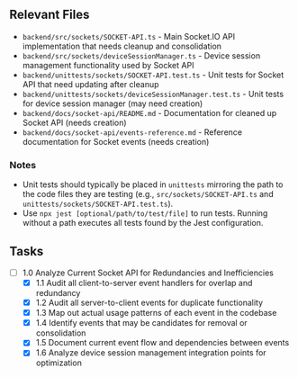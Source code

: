 ## Relevant Files

- `backend/src/sockets/SOCKET-API.ts` - Main Socket.IO API implementation that needs cleanup and consolidation
- `backend/src/sockets/deviceSessionManager.ts` - Device session management functionality used by Socket API  
- `backend/unittests/sockets/SOCKET-API.test.ts` - Unit tests for Socket API that need updating after cleanup
- `backend/unittests/sockets/deviceSessionManager.test.ts` - Unit tests for device session manager (may need creation)
- `backend/docs/socket-api/README.md` - Documentation for cleaned up Socket API (needs creation)
- `backend/docs/socket-api/events-reference.md` - Reference documentation for Socket events (needs creation)

### Notes

- Unit tests should typically be placed in `unittests` mirroring the path to the code files they are testing (e.g., `src/sockets/SOCKET-API.ts` and `unittests/sockets/SOCKET-API.test.ts`).
- Use `npx jest [optional/path/to/test/file]` to run tests. Running without a path executes all tests found by the Jest configuration.

## Tasks

- [ ] 1.0 Analyze Current Socket API for Redundancies and Inefficiencies
  - [x] 1.1 Audit all client-to-server event handlers for overlap and redundancy
  - [x] 1.2 Audit all server-to-client events for duplicate functionality
  - [x] 1.3 Map out actual usage patterns of each event in the codebase
  - [x] 1.4 Identify events that may be candidates for removal or consolidation
  - [x] 1.5 Document current event flow and dependencies between events  
  - [x] 1.6 Analyze device session management integration points for optimization
